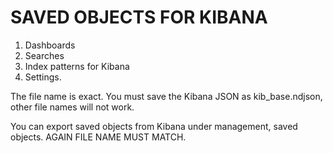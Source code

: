 # SAVED OBJECTS FOR KIBANA
1. Dashboards
2. Searches
3. Index patterns for Kibana
4. Settings.


The file name is exact. You must save the Kibana JSON as kib_base.ndjson, other file names will not work.

You can export saved objects from Kibana under management, saved objects. AGAIN FILE NAME MUST MATCH.